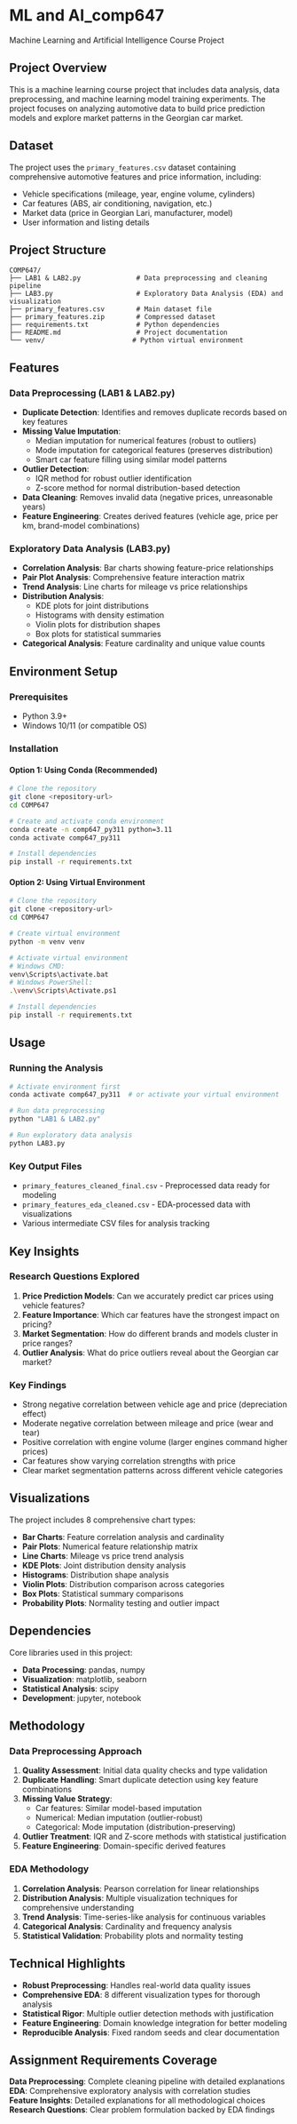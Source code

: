 # ML and AI_comp647
Machine Learning and Artificial Intelligence Course Project

## Project Overview
This is a machine learning course project that includes data analysis, data preprocessing, and machine learning model training experiments. The project focuses on analyzing automotive data to build price prediction models and explore market patterns in the Georgian car market.

## Dataset
The project uses the `primary_features.csv` dataset containing comprehensive automotive features and price information, including:
- Vehicle specifications (mileage, year, engine volume, cylinders)
- Car features (ABS, air conditioning, navigation, etc.)
- Market data (price in Georgian Lari, manufacturer, model)
- User information and listing details

## Project Structure
```
COMP647/
├── LAB1 & LAB2.py              # Data preprocessing and cleaning pipeline
├── LAB3.py                     # Exploratory Data Analysis (EDA) and visualization
├── primary_features.csv        # Main dataset file
├── primary_features.zip        # Compressed dataset
├── requirements.txt            # Python dependencies
├── README.md                   # Project documentation
└── venv/                      # Python virtual environment
```

##  Features

### Data Preprocessing (LAB1 & LAB2.py)
- **Duplicate Detection**: Identifies and removes duplicate records based on key features
- **Missing Value Imputation**: 
  - Median imputation for numerical features (robust to outliers)
  - Mode imputation for categorical features (preserves distribution)
  - Smart car feature filling using similar model patterns
- **Outlier Detection**: 
  - IQR method for robust outlier identification
  - Z-score method for normal distribution-based detection
- **Data Cleaning**: Removes invalid data (negative prices, unreasonable years)
- **Feature Engineering**: Creates derived features (vehicle age, price per km, brand-model combinations)

### Exploratory Data Analysis (LAB3.py)
- **Correlation Analysis**: Bar charts showing feature-price relationships
- **Pair Plot Analysis**: Comprehensive feature interaction matrix
- **Trend Analysis**: Line charts for mileage vs price relationships
- **Distribution Analysis**: 
  - KDE plots for joint distributions
  - Histograms with density estimation
  - Violin plots for distribution shapes
  - Box plots for statistical summaries
- **Categorical Analysis**: Feature cardinality and unique value counts

## Environment Setup

### Prerequisites
- Python 3.9+
- Windows 10/11 (or compatible OS)

### Installation

#### Option 1: Using Conda (Recommended)
```bash
# Clone the repository
git clone <repository-url>
cd COMP647

# Create and activate conda environment
conda create -n comp647_py311 python=3.11
conda activate comp647_py311

# Install dependencies
pip install -r requirements.txt
```

#### Option 2: Using Virtual Environment
```bash
# Clone the repository
git clone <repository-url>
cd COMP647

# Create virtual environment
python -m venv venv

# Activate virtual environment
# Windows CMD:
venv\Scripts\activate.bat
# Windows PowerShell:
.\venv\Scripts\Activate.ps1

# Install dependencies
pip install -r requirements.txt
```

## Usage

### Running the Analysis
```bash
# Activate environment first
conda activate comp647_py311  # or activate your virtual environment

# Run data preprocessing
python "LAB1 & LAB2.py"

# Run exploratory data analysis
python LAB3.py
```

### Key Output Files
- `primary_features_cleaned_final.csv` - Preprocessed data ready for modeling
- `primary_features_eda_cleaned.csv` - EDA-processed data with visualizations
- Various intermediate CSV files for analysis tracking

## Key Insights

### Research Questions Explored
1. **Price Prediction Models**: Can we accurately predict car prices using vehicle features?
2. **Feature Importance**: Which car features have the strongest impact on pricing?
3. **Market Segmentation**: How do different brands and models cluster in price ranges?
4. **Outlier Analysis**: What do price outliers reveal about the Georgian car market?

### Key Findings
- Strong negative correlation between vehicle age and price (depreciation effect)
- Moderate negative correlation between mileage and price (wear and tear)
- Positive correlation with engine volume (larger engines command higher prices)
- Car features show varying correlation strengths with price
- Clear market segmentation patterns across different vehicle categories

## Visualizations
The project includes 8 comprehensive chart types:
- **Bar Charts**: Feature correlation analysis and cardinality
- **Pair Plots**: Numerical feature relationship matrix
- **Line Charts**: Mileage vs price trend analysis
- **KDE Plots**: Joint distribution density analysis
- **Histograms**: Distribution shape analysis
- **Violin Plots**: Distribution comparison across categories
- **Box Plots**: Statistical summary comparisons
- **Probability Plots**: Normality testing and outlier impact

##  Dependencies
Core libraries used in this project:
- **Data Processing**: pandas, numpy
- **Visualization**: matplotlib, seaborn
- **Statistical Analysis**: scipy
- **Development**: jupyter, notebook

## Methodology

### Data Preprocessing Approach
1. **Quality Assessment**: Initial data quality checks and type validation
2. **Duplicate Handling**: Smart duplicate detection using key feature combinations
3. **Missing Value Strategy**: 
   - Car features: Similar model-based imputation
   - Numerical: Median imputation (outlier-robust)
   - Categorical: Mode imputation (distribution-preserving)
4. **Outlier Treatment**: IQR and Z-score methods with statistical justification
5. **Feature Engineering**: Domain-specific derived features

### EDA Methodology
1. **Correlation Analysis**: Pearson correlation for linear relationships
2. **Distribution Analysis**: Multiple visualization techniques for comprehensive understanding
3. **Trend Analysis**: Time-series-like analysis for continuous variables
4. **Categorical Analysis**: Cardinality and frequency analysis
5. **Statistical Validation**: Probability plots and normality testing

## Technical Highlights
- **Robust Preprocessing**: Handles real-world data quality issues
- **Comprehensive EDA**: 8 different visualization types for thorough analysis
- **Statistical Rigor**: Multiple outlier detection methods with justification
- **Feature Engineering**: Domain knowledge integration for better modeling
- **Reproducible Analysis**: Fixed random seeds and clear documentation

## Assignment Requirements Coverage
 **Data Preprocessing**: Complete cleaning pipeline with detailed explanations  
 **EDA**: Comprehensive exploratory analysis with correlation studies  
 **Feature Insights**: Detailed explanations for all methodological choices  
 **Research Questions**: Clear problem formulation backed by EDA findings  

